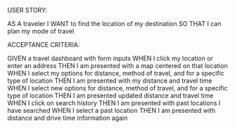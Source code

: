 USER STORY:

AS A traveler
I WANT to find the location of my destination
SO THAT I can plan my mode of travel

ACCEPTANCE CRITERIA:

GIVEN a travel dashboard with form inputs
WHEN I click my location or enter an address
THEN I am presented with a map centered on that location
WHEN I select my options for distance, method of travel, and for a specific type of location
THEN I am presented with my distance and travel time
WHEN I select new options for distance, method of travel, and for a specific type of location
THEN I am presented updated distance and travel time
WHEN I click on search history
THEN I am presented with past locations I have searched
WHEN I select a past location
THEN I am presented with distance and drive time information again


